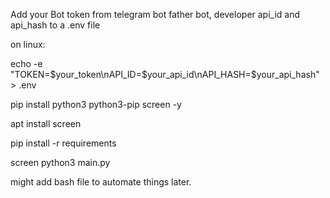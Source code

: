 Add your Bot token from telegram bot father bot, developer api_id and api_hash to a .env file

on linux:

echo -e "TOKEN=$your_token\nAPI_ID=$your_api_id\nAPI_HASH=$your_api_hash" > .env

pip install python3 python3-pip screen -y 

apt install screen

pip install -r requirements

screen python3 main.py

might add bash file to automate things later.